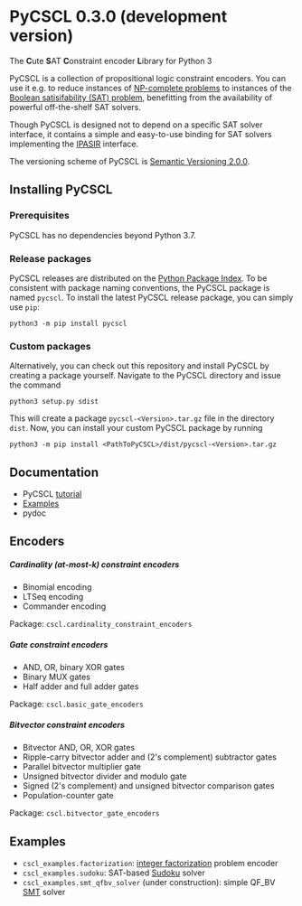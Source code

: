 # PyCSCL 0.3.0 (development version)
The <b>C</b>ute <b>S</b>AT <b>C</b>onstraint encoder <b>L</b>ibrary for Python 3

PyCSCL is a collection of propositional logic constraint encoders. You can use it
e.g. to reduce instances of
[NP-complete problems](https://en.wikipedia.org/wiki/NP-completeness) to instances
of the
[Boolean satisifability (SAT) problem](https://en.wikipedia.org/wiki/Boolean_satisfiability_problem),
benefitting from the availability of powerful off-the-shelf SAT
solvers.

Though PyCSCL is designed not to depend on a specific SAT solver interface,
it contains a simple and easy-to-use binding for
SAT solvers implementing the 
[IPASIR](https://github.com/biotomas/ipasir) interface.

The versioning scheme of PyCSCL is [Semantic Versioning 2.0.0](https://semver.org).

## Installing PyCSCL

### Prerequisites

PyCSCL has no dependencies beyond Python 3.7.

### Release packages

PyCSCL releases are distributed on the [Python Package Index](https://pypi.org/project/pycscl/).
To be consistent with package naming conventions, the PyCSCL package is named `pycscl`.
To install the latest PyCSCL release package, you can simply use `pip`:

```
python3 -m pip install pycscl
```

### Custom packages

Alternatively, you can check out this repository and install PyCSCL
by creating a package yourself. Navigate to the PyCSCL directory and issue the command

```
python3 setup.py sdist 
```

This will create a package `pycscl-<Version>.tar.gz` file in the
directory `dist`. Now, you can install your custom PyCSCL package 
by running

```
python3 -m pip install <PathToPyCSCL>/dist/pycscl-<Version>.tar.gz
```

## Documentation

* PyCSCL [tutorial](Tutorial.md)
* [Examples](#examples)
* pydoc

## Encoders

##### Cardinality (at-most-k) constraint encoders
- Binomial encoding
- LTSeq encoding
- Commander encoding

Package: `cscl.cardinality_constraint_encoders`

##### Gate constraint encoders
- AND, OR, binary XOR gates
- Binary MUX gates
- Half adder and full adder gates

Package: `cscl.basic_gate_encoders`

##### Bitvector constraint encoders
- Bitvector AND, OR, XOR gates
- Ripple-carry bitvector adder and (2's complement) subtractor gates
- Parallel bitvector multiplier gate
- Unsigned bitvector divider and modulo gate
- Signed (2's complement) and unsigned bitvector comparison gates
- Population-counter gate

Package: `cscl.bitvector_gate_encoders`

## Examples
- `cscl_examples.factorization`: [integer factorization](https://en.wikipedia.org/wiki/Integer_factorization) problem encoder
- `cscl_examples.sudoku`: SAT-based [Sudoku](https://en.wikipedia.org/wiki/Sudoku) solver
- `cscl_examples.smt_qfbv_solver` (under construction): simple QF_BV
  [SMT](https://en.wikipedia.org/wiki/Satisfiability_modulo_theories) solver
